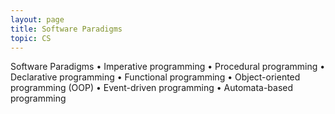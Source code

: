 ```yaml
---
layout: page
title: Software Paradigms
topic: CS
---
```


Software Paradigms
• Imperative programming 
• Procedural programming
• Declarative programming
• Functional programming
• Object-oriented programming (OOP)
• Event-driven programming
• Automata-based programming